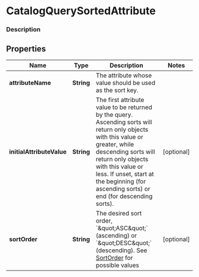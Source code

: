 
# CatalogQuerySortedAttribute

### Description



## Properties
Name | Type | Description | Notes
------------ | ------------- | ------------- | -------------
**attributeName** | **String** | The attribute whose value should be used as the sort key. | 
**initialAttributeValue** | **String** | The first attribute value to be returned by the query. Ascending sorts will return only objects with this value or greater, while descending sorts will return only objects with this value or less. If unset, start at the beginning (for ascending sorts) or end (for descending sorts). |  [optional]
**sortOrder** | **String** | The desired sort order, &#x60;\&quot;ASC\&quot;&#x60; (ascending) or &#x60;\&quot;DESC\&quot;&#x60; (descending). See [SortOrder](#type-sortorder) for possible values |  [optional]



